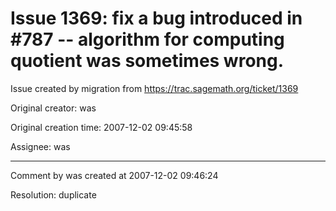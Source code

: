 # Issue 1369: fix a bug introduced in #787 -- algorithm for computing quotient was sometimes wrong.

Issue created by migration from https://trac.sagemath.org/ticket/1369

Original creator: was

Original creation time: 2007-12-02 09:45:58

Assignee: was




---

Comment by was created at 2007-12-02 09:46:24

Resolution: duplicate
